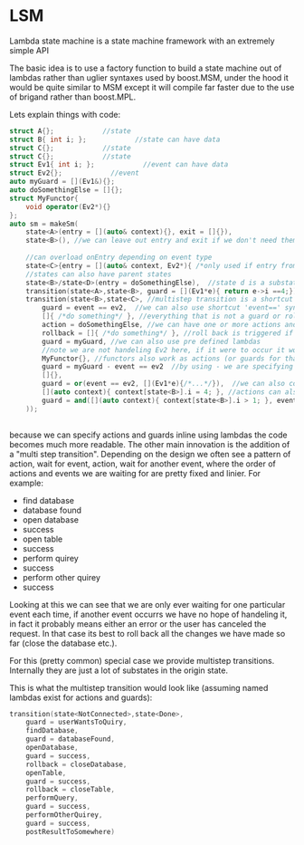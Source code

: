 # LSM
Lambda state machine is a state machine framework with an extremely simple API

The basic idea is to use a factory function to build a state machine out of lambdas rather than uglier syntaxes used by boost.MSM, under the hood it would be quite similar to MSM except it will compile far faster due to the use of brigand rather than boost.MPL.

Lets explain things with code:

```C++
struct A{};            //state
struct B{ int i; };            //state can have data
struct C{};            //state
struct C{};            //state
struct Ev1{ int i; };            //event can have data
struct Ev2{};            //event
auto myGuard = [](Ev1&){};
auto doSomethingElse = []{};
struct MyFunctor{
    void operator(Ev2*){}
};
auto sm = makeSm(
    state<A>(entry = [](auto& context){}, exit = []{}),
    state<B>(), //we can leave out entry and exit if we don't need them
    
    //can overload onEntry depending on event type
    state<C>{entry = [](auto& context, Ev2*){ /*only used if entry from an ev2*/}, entry = [](auto& context, void*){ /*used in all other cases*/}},
    //states can also have parent states
    state<B>/state<D>(entry = doSomethingElse),  //state d is a substate of state b
    transition(state<A>,state<B>, guard = [](Ev1*e){ return e->i ==4;}), //normal transition with guard
    transition(state<B>,state<C>, //multistep transition is a shortcut syntag for defining a long chain of transition 
        guard = event == ev2,  //we can also use shortcut 'event==' syntax for simple guards,
        []{ /*do something*/ }, //everything that is not a guard or rollback is an action
        action = doSomethingElse, //we can have one or more actions and actions can be explicit
        rollback = []{ /*do something*/ }, //roll back is triggered if an event occurs which is does not fulfill the guards
        guard = myGuard, //we can also use pre defined lambdas 
        //note we are not handeling Ev2 here, if it were to occur it would trigger a rollback
        MyFunctor{}, //functors also work as actions (or guards for that matter)
        guard = myGuard - event == ev2  //by using - we are specifying that Ev2 events should be ignorred (not trigger roll back)
        []{},
        guard = or(event == ev2, [](Ev1*e){/*...*/}),  //we can also combine guards 
        [](auto context){ context[state<B>].i = 4; }, //actions can also access all parent states
        guard = and([](auto context){ context[state<B>].i > 1; }, event == ev1), //guards can too
    ));
        
```

because we can specify actions and guards inline using lambdas the code becomes much more readable. The other main innovation is the addition of a "multi step transition". Depending on the design we often see a pattern of action, wait for event, action, wait for another event, where the order of actions and events we are waiting for are pretty fixed and linier. For example:

- find database
 - database found
- open database
 - success
- open table
 - success
- perform quirey
 - success
- perform other quirey
 - success

Looking at this we can see that we are only ever waiting for one particular event each time, if another event occurrs we have no hope of handeling it, in fact it probably means either an error or the user has canceled the request. In that case its best to roll back all the changes we have made so far (close the database etc.). 

For this (pretty common) special case we provide multistep transitions. Internally they are just a lot of substates in the origin state.

This is what the multistep transition would look like (assuming named lambdas exist for actions and guards):
```C++
transition(state<NotConnected>,state<Done>,
    guard = userWantsToQuiry, 
    findDatabase,
    guard = databaseFound,
    openDatabase,
    guard = success,
    rollback = closeDatabase,
    openTable,
    guard = success,
    rollback = closeTable,
    performQuery,
    guard = success,
    performOtherQuirey,
    guard = success,
    postResultToSomewhere)
    
```
